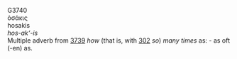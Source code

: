 <body>
  <p>G3740<br>  ὁσάκις  <br> hosakis  <br><i>hos-ak‘-is </i><br>Multiple adverb from <a href="g3739.htm">3739</a>  <i>how</i> (that is, with <a href="g0302.htm">302</a>  <i>so</i>) <i>many</i> <i>times</i> as: - as oft (-en) as.<br></p>
 </body>